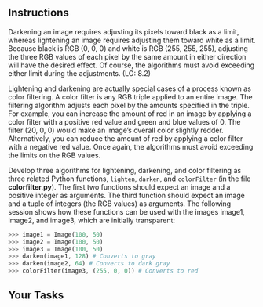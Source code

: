 <!-- manual -->

## Instructions

Darkening an image requires adjusting its pixels toward black as a limit, whereas lightening an image requires adjusting them toward white as a limit. Because black is RGB (0, 0, 0) and white is RGB (255, 255, 255), adjusting the three RGB values of each pixel by the same amount in either direction will have the desired effect. Of course, the algorithms must avoid exceeding either limit during the adjustments. (LO: 8.2)

Lightening and darkening are actually special cases of a process known as color filtering. A color filter is any RGB triple applied to an entire image. The filtering algorithm adjusts each pixel by the amounts specified in the triple. For example, you can increase the amount of red in an image by applying a color filter with a positive red value and green and blue values of 0. The filter (20, 0, 0) would make an image’s overall color slightly redder.
Alternatively, you can reduce the amount of red by applying a color filter with a negative red value. Once again, the algorithms must avoid exceeding the limits on the RGB values.

Develop three algorithms for lightening, darkening, and color filtering as three related Python functions, `lighten`, `darken`, and `colorFilter` (in the file **colorfilter.py**). The first two functions should expect an image and a positive integer as arguments. The third function should expect an image and a tuple of integers (the RGB values) as arguments. The following session shows how these functions can be used with the images image1, image2, and image3, which are initially transparent:

```python
>>> image1 = Image(100, 50)
>>> image2 = Image(100, 50)
>>> image3 = Image(100, 50)
>>> darken(image1, 128) # Converts to gray
>>> darken(image2, 64) # Converts to dark gray
>>> colorFilter(image3, (255, 0, 0)) # Converts to red
```

## Your Tasks
